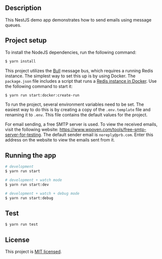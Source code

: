 ## Description

This NestJS demo app demonstrates how to send emails using message queues.

## Project setup

To install the NodeJS dependencies, run the following command:

```bash
$ yarn install
```

This project utilizes the [Bull](https://github.com/nestjs/bull) message bus, which requires a running Redis instance. The simplest way to set this up is by using Docker. The `package.json` file includes a script that runs a [Redis instance in Docker](https://hub.docker.com/_/redis). Use the following command to start it:

```bash
$ yarn run start:docker:create-run
```

To run the project, several environment variables need to be set. The easiest way to do this is by creating a copy of the `.env.template` file and renaming it to `.env`. This file contains the default values for the project.

For email sending, a free SMTP server is used. To view the received emails, visit the following website: https://www.wpoven.com/tools/free-smtp-server-for-testing. The default sender email is `noreply@prb.com`. Enter this address on the website to view the emails sent from it.

## Running the app

```bash
# development
$ yarn run start

# development + watch mode
$ yarn run start:dev

# development + watch + debug mode
$ yarn run start:debug

```

## Test

```bash
$ yarn run test
```

## License

This project is [MIT licensed](LICENSE).
